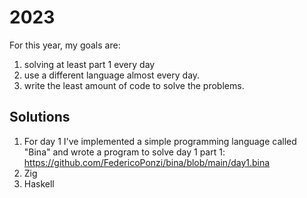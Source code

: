 # 2023
For this year, my goals are:

1. solving at least part 1 every day
2. use a different language almost every day.
3. write the least amount of code to solve the problems.

## Solutions
1. For day 1 I've implemented a simple programming language called "Bina" and wrote a program to solve day 1 part 1: https://github.com/FedericoPonzi/bina/blob/main/day1.bina
2. Zig
3. Haskell


